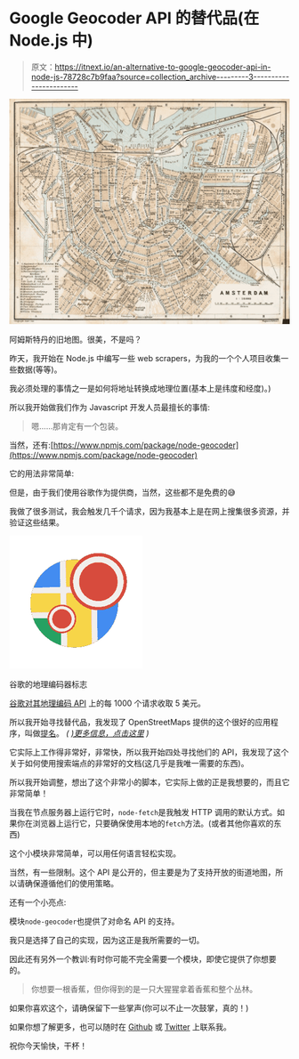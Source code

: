 # Google Geocoder API 的替代品(在 Node.js 中)

> 原文：<https://itnext.io/an-alternative-to-google-geocoder-api-in-node-js-78728c7b9faa?source=collection_archive---------3----------------------->

![](img/d91ef17b2b32e6600bd0c22b579a3cf4.png)

阿姆斯特丹的旧地图。很美，不是吗？

昨天，我开始在 Node.js 中编写一些 web scrapers，为我的一个个人项目收集一些数据(等等)。

我必须处理的事情之一是如何将地址转换成地理位置(基本上是纬度和经度)。)

所以我开始做我们作为 Javascript 开发人员最擅长的事情:

> 嗯……那肯定有一个包装。

当然，还有:[https://www.npmjs.com/package/node-geocoder](https://www.npmjs.com/package/node-geocoder)

它的用法非常简单:

但是，由于我们使用谷歌作为提供商，当然，这些都不是免费的😅

我做了很多测试，我会触发几千个请求，因为我基本上是在网上搜集很多资源，并验证这些结果。

![](img/79e98ffce5c15353acc49dad54dfc1cf.png)

谷歌的地理编码器标志

[谷歌对其地理编码 API](https://developers.google.com/maps/documentation/geocoding/usage-and-billing) 上的每 1000 个请求收取 5 美元。

所以我开始寻找替代品，我发现了 OpenStreetMaps 提供的这个很好的应用程序，叫做[提名](https://nominatim.openstreetmap.org/)。 *(* [*)更多信息，点击这里*](https://wiki.openstreetmap.org/wiki/Nominatim) *)*

它实际上工作得非常好，非常快，所以我开始四处寻找他们的 API，我发现了这个关于如何使用搜索端点的非常好的文档(这几乎是我唯一需要的东西)。

所以我开始调整，想出了这个非常小的脚本，它实际上做的正是我想要的，而且它非常简单！

当我在节点服务器上运行它时，`node-fetch`是我触发 HTTP 调用的默认方式。如果你在浏览器上运行它，只要确保使用本地的`fetch`方法。(或者其他你喜欢的东西)

这个小模块非常简单，可以用任何语言轻松实现。

当然，有一些限制。这个 API 是公开的，但主要是为了支持开放的街道地图，所以请确保遵循他们的使用策略。

还有一个小亮点:

模块`node-geocoder`也提供了对命名 API 的支持。

我只是选择了自己的实现，因为这正是我所需要的一切。

因此还有另外一个教训:有时你可能不完全需要一个模块，即使它提供了你想要的。

> 你想要一根香蕉，但你得到的是一只大猩猩拿着香蕉和整个丛林。

如果你喜欢这个，请确保留下一些掌声(你可以不止一次鼓掌，真的！)

如果你想了解更多，也可以随时在 [Github](https://github.com/armand1m) 或 [Twitter](https://twitter.com/armand1m) 上联系我。

祝你今天愉快，干杯！